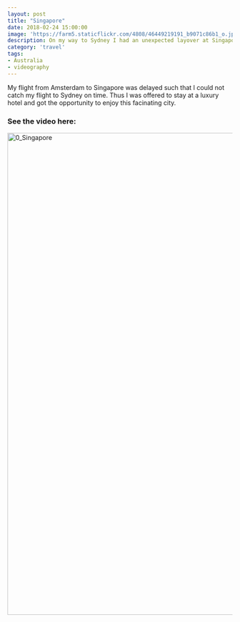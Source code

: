 ```yaml
---
layout: post
title: "Singapore"
date: 2018-02-24 15:00:00
image: 'https://farm5.staticflickr.com/4808/46449219191_b9071c86b1_o.jpg'
description: On my way to Sydney I had an unexpected layover at Singapore.
category: 'travel'
tags:
- Australia
- videography
---
```


My flight from Amsterdam to Singapore was delayed such that I could not catch my flight to Sydney on time. Thus I was offered to stay at a luxury hotel and got the opportunity to enjoy this facinating city.

### See the video here:

<a data-flickr-embed="true"  href="https://www.flickr.com/photos/162779846@N06/46449219191/in/dateposted-public/" title="0_Singapore"><img src="https://farm5.staticflickr.com/4808/46449219191_b9071c86b1_o.jpg" width="1920" height="1080" alt="0_Singapore"></a><script async src="//embedr.flickr.com/assets/client-code.js" charset="utf-8"></script>
